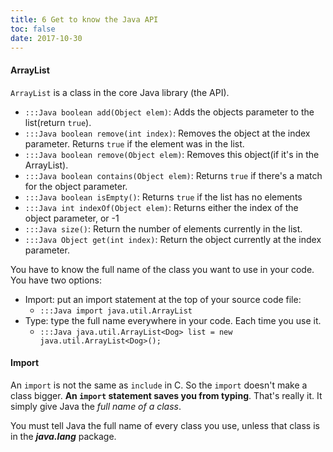 ```yaml
---
title: 6 Get to know the Java API
toc: false
date: 2017-10-30
---
```


#### ArrayList

`ArrayList` is a class in the core Java library (the API).

*  `:::Java boolean add(Object elem)`: Adds the objects parameter to the list(return `true`).
*  `:::Java boolean remove(int index)`: Removes the object at the index parameter. Returns `true` if the element was in the list.
*  `:::Java boolean remove(Object elem)`: Removes this object(if it's in the ArrayList).
*  `:::Java boolean contains(Object elem)`: Returns `true` if there's a match for the object parameter.
*  `:::Java boolean isEmpty()`: Returns `true` if the list has no elements
*  `:::Java int indexOf(Object elem)`: Returns either the index of the object parameter, or -1
*  `:::Java size()`: Return the number of elements currently in the list.
*  `:::Java Object get(int index)`: Return the object currently at the index parameter.


You have to know the full name of the class you want to use in your code. You have two options:

* Import: put an import statement at the top of your source code file:
    * `:::Java import java.util.ArrayList`
* Type: type the full name everywhere in your code. Each time you use it.
    * `:::Java java.util.ArrayList<Dog> list = new java.util.ArrayList<Dog>();`

#### Import

An `import` is not the same as `include` in C. So the `import` doesn't make a class bigger. **An `import` statement saves you from typing**. That's really it. It simply give Java the *full name of a class*.

You must tell Java the full name of every class you use, unless that class is in the ***java.lang*** package.